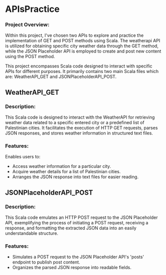 # APIsPractice
### Project Overview:
Within this project, I've chosen two APIs to explore and practice the implementation of GET and POST methods using Scala. 
The weatherapi API is utilized for obtaining specific city weather data through the GET method, while the JSON Placeholder
API is employed to create and post new content using the POST method.

This project encompasses Scala code designed to interact with specific APIs for different purposes. It primarily contains
two main Scala files which are: WeatherAPI_GET and JSONPlaceholderAPI_POST.

## WeatherAPI_GET
### Description:
This Scala code is designed to interact with the WeatherAPI for retrieving weather data related to a specific entered city
or a predefined list of Palestinian cities. It facilitates the execution of HTTP GET requests, parses JSON responses, and 
stores weather information in structured text files.

### Features:
Enables users to:
- Access weather information for a particular city.
- Acquire weather details for a list of Palestinian cities.
- Arranges the JSON response into text files for easier reading.


## JSONPlaceholderAPI_POST
### Description:
This Scala code emulates an HTTP POST request to the JSON Placeholder API, exemplifying the process of initiating a POST 
request, receiving a response, and formatting the extracted JSON data into an easily understandable structure.

### Features:
- Simulates a POST request to the JSON Placeholder API's 'posts' endpoint to publish post content.
- Organizes the parsed JSON response into readable fields.
